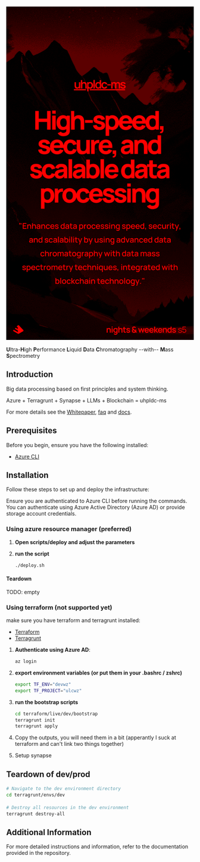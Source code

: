 <!-- markdownlint-disable-next-line MD041 -->
![uhpldc-ms](docs/spectreseek_promo.png)

**U**ltra-**H**igh **P**erformance **L**iquid **D**ata **C**hromatography --with-- **M**ass **S**pectrometry

## Introduction

Big data processing based on first principles and system thinking.

Azure + Terragrunt + Synapse + LLMs + Blockchain = uhpldc-ms

For more details see the [Whitepaper](docs/whitepaper/whitepaper_to_be_pdf.md), [faq](docs/faq.md) and [docs](docs/).

## Prerequisites

Before you begin, ensure you have the following installed:

- [Azure CLI](https://docs.microsoft.com/en-us/cli/azure/install-azure-cli)

## Installation

Follow these steps to set up and deploy the infrastructure:

Ensure you are authenticated to Azure CLI before running the commands. You can authenticate using Azure Active Directory (Azure AD) or provide storage account credentials.

### Using azure resource manager (preferred)

1. **Open scripts/deploy and adjust the parameters**
2. **run the script**

    ```sh
    ./deploy.sh
    ```

#### Teardown

TODO: empty

### Using terraform (not supported yet)

make sure you have terraform and terragrunt installed:

- [Terraform](https://learn.hashicorp.com/tutorials/terraform/install-cli)
- [Terragrunt](https://terragrunt.gruntwork.io/docs/getting-started/install/)

1. **Authenticate using Azure AD**:

    ```sh
    az login
    ```

2. **export environment variables (or put them in your .bashrc / zshrc)**

    ```sh
    export TF_ENV="devwz"
    export TF_PROJECT="ulcwz"
    ```

3. **run the bootstrap scripts**

    ```sh
    cd terraform/live/dev/bootstrap
    terragrunt init
    terragrunt apply
    ```

4. Copy the outputs, you will need them in a bit (apperantly I suck at terraform and can't link two things together)

5. Setup synapse

## Teardown of dev/prod

```sh
# Navigate to the dev environment directory
cd terragrunt/envs/dev

# Destroy all resources in the dev environment
terragrunt destroy-all
```

## Additional Information

For more detailed instructions and information, refer to the documentation provided in the repository.
